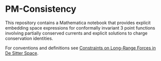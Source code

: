 # PM-Consistency

This repository contains a Mathematica notebook that provides explicit embedding space expressions for conformally invariant 3 point functions involving partially conserved currents and explicit solutions to charge conservation identities. 

For conventions and definitions see [Constraints on Long-Range Forces in De Sitter Space](http://arxiv.org/abs/2312.17312).
